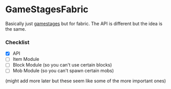 # GameStagesFabric
Basically just [gamestages](https://github.com/Darkhax-Minecraft/Game-Stages) but for fabric. 
The API is different but the idea is the same.

### Checklist

- [x] API
- [ ] Item Module
- [ ] Block Module (so you can't use certain blocks)
- [ ] Mob Module (so you can't spawn certain mobs)

(might add more later but these seem like some of the more important ones)
